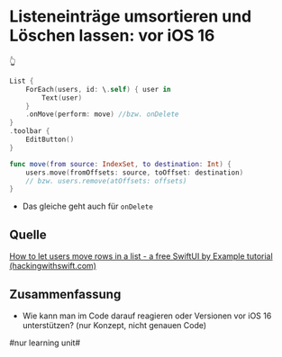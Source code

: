# Listeneinträge umsortieren und Löschen lassen: vor iOS 16
👆


```swift
List {
	ForEach(users, id: \.self) { user in
		Text(user)
	}
	.onMove(perform: move) //bzw. onDelete
}
.toolbar {
	EditButton()
}
```

```swift
func move(from source: IndexSet, to destination: Int) {
	users.move(fromOffsets: source, toOffset: destination)
	// bzw. users.remove(atOffsets: offsets)
}
```

- Das gleiche geht auch für `onDelete`


## Quelle

[How to let users move rows in a list - a free SwiftUI by Example tutorial (hackingwithswift.com)][1]

## Zusammenfassung
- Wie kann man im Code darauf reagieren oder Versionen vor iOS 16 unterstützen? (nur Konzept, nicht genauen Code)

[1]:	https://www.hackingwithswift.com/quick-start/swiftui/how-to-let-users-move-rows-in-a-list

#nur learning unit#